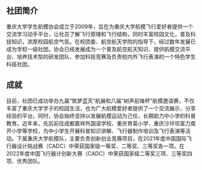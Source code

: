 ## 社团简介
重庆大学学生航模协会成立于2009年，旨在为重庆大学航模飞行爱好者提供一个交流学习动手平台，让社员了解飞行原理和飞行结构，同时丰富校园文化，普及科技知识，浓厚校园航空气氛。在校团委、航空航天学院的指导下，经过数年发展已成为学校一级社团。协会已经发展成为一个普及航空航天知识、提供航模交流平台、培养技术型的研发团队、参加科技竞赛及负责校内外飞行表演的一个特色学生科技社团。  

## 成就
目前，社团已成功举办九届“筑梦蓝天”航展和八届“树声前锋杯”航模邀请赛，不仅丰富了重庆大学学子的校园生活，也为广大航模爱好者提供了一个交流展示，分享经验的平台。同时，协会始终坚持以发展航模运动为己任，长期助力中小学的科普教育。近年来，先后前往成都嘉祥外国语学校、重庆育英小学、重庆沙坪坝富力南开小学等学校，为中小学生开展科普知识讲解、飞行器制作培训及飞行表演等活动。下属重庆大学航模队，主要负责创新创业竞赛项目，在2021年度中国国际飞行器设计挑战赛（CADC）中荣获国家级一等奖、二等奖、三等奖各一项。在2022年度中国飞行器计创新大赛（CADC）中荣获国家级二等奖三项、三等奖四项、优秀团队。